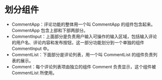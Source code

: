 # 划分组件
+ CommentApp：评论功能的整体用一个叫 CommentApp 的组件包含起来。CommentApp 包含上部和下部两部分。
+ CommentInput：上面部分是负责用户输入可操作的输入区域，包括输入评论的用户名、评论内容和发布按钮，这一部分功能划分到一个单独的组件 CommentInput 中。
+ CommentList：下面部分是评论列表，用一个叫 CommentList 的组件负责列表的展示。
+ Comment：每个评论列表项由独立的组件 Comment 负责显示，这个组件被 CommentList 所使用。
